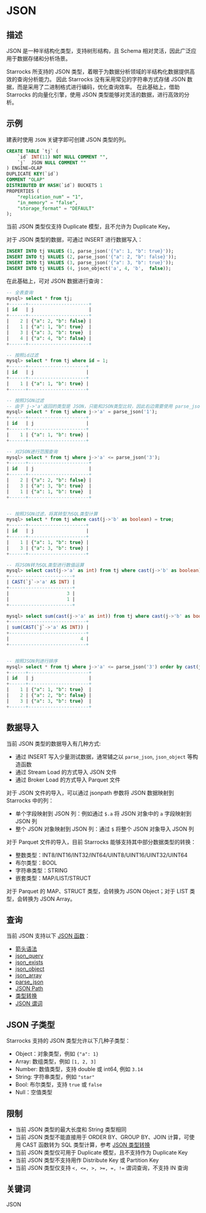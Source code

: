 # JSON

## 描述

JSON 是一种半结构化类型，支持树形结构，且 Schema 相对灵活，因此广泛应用于数据存储和分析场景。

Starrocks 所支持的 JSON 类型，着眼于为数据分析领域的半结构化数据提供高效的查询分析能力。
因此 Starrocks 没有采用常见的字符串方式存储 JSON 数据，而是采用了二进制格式进行编码，优化查询效率。
在此基础上，借助 Starrocks 的向量化引擎，使用 JSON 类型能够对灵活的数据，进行高效的分析。

## 示例

建表时使用 `JSON` 关键字即可创建 JSON 类型的列。

```sql
CREATE TABLE `tj` (
    `id` INT(11) NOT NULL COMMENT "",
    `j`  JSON NULL COMMENT ""
) ENGINE=OLAP
DUPLICATE KEY(`id`)
COMMENT "OLAP"
DISTRIBUTED BY HASH(`id`) BUCKETS 1
PROPERTIES (
    "replication_num" = "1",
    "in_memory" = "false",
    "storage_format" = "DEFAULT"
);
```

当前 JSON 类型仅支持 Duplicate 模型，且不允许为 Duplicate Key。

对于 JSON 类型的数据，可通过 INSERT 进行数据写入：

```sql
INSERT INTO tj VALUES (1, parse_json('{"a": 1, "b": true}'));
INSERT INTO tj VALUES (2, parse_json('{"a": 2, "b": false}'));
INSERT INTO tj VALUES (3, parse_json('{"a": 3, "b": true}'));
INSERT INTO tj VALUES (4, json_object('a', 4, 'b',  false));
```

在此基础上，可对 JSON 数据进行查询：

```sql
-- 全表查询
mysql> select * from tj;
+------+----------------------+
| id   | j                    |
+------+----------------------+
|    2 | {"a": 2, "b": false} |
|    1 | {"a": 1, "b": true}  |
|    3 | {"a": 3, "b": true}  |
|    4 | {"a": 4, "b": false} |
+------+----------------------+

-- 按照id过滤
mysql> select * from tj where id = 1;
+------+---------------------+
| id   | j                   |
+------+---------------------+
|    1 | {"a": 1, "b": true} |
+------+---------------------+

-- 按照JSON过滤
-- 由于 j->'a'返回的类型是 JSON，只能和JSON类型比较，因此右边需要使用 parse_json构造JSON
mysql> select * from tj where j->'a' = parse_json('1');
+------+---------------------+
| id   | j                   |
+------+---------------------+
|    1 | {"a": 1, "b": true} |
+------+---------------------+

-- 对JSON进行范围查询
mysql> select * from tj where j->'a' <= parse_json('3');
+------+----------------------+
| id   | j                    |
+------+----------------------+
|    2 | {"a": 2, "b": false} |
|    3 | {"a": 3, "b": true}  |
|    1 | {"a": 1, "b": true}  |
+------+----------------------+


-- 按照JSON过滤，将其转型为SQL类型计算
mysql> select * from tj where cast(j->'b' as boolean) = true;
+------+---------------------+
| id   | j                   |
+------+---------------------+
|    1 | {"a": 1, "b": true} |
|    3 | {"a": 3, "b": true} |
+------+---------------------+

-- 将JSON转为SQL类型进行数值运算
mysql> select cast(j->'a' as int) from tj where cast(j->'b' as boolean) ;
+-----------------------+
| CAST(`j`->'a' AS INT) |
+-----------------------+
|                     3 |
|                     1 |
+-----------------------+

mysql> select sum(cast(j->'a' as int)) from tj where cast(j->'b' as boolean) ;
+----------------------------+
| sum(CAST(`j`->'a' AS INT)) |
+----------------------------+
|                          4 |
+----------------------------+


-- 按照JSON列进行排序
mysql> select * from tj where j->'a' <= parse_json('3') order by cast(j->'a' as int);
+------+----------------------+
| id   | j                    |
+------+----------------------+
|    1 | {"a": 1, "b": true}  |
|    2 | {"a": 2, "b": false} |
|    3 | {"a": 3, "b": true}  |
+------+----------------------+

```

## 数据导入

当前 JSON 类型的数据导入有几种方式:

- 通过 INSERT 写入少量测试数据，通常辅之以 `parse_json`, `json_object` 等构造函数
- 通过 Stream Load 的方式导入 JSON 文件
- 通过 Broker Load 的方式导入 Parquet 文件

对于 JSON 文件的导入，可以通过 jsonpath 参数将 JSON 数据映射到 Starrocks 中的列：

- 单个字段映射到 JSON 列：例如通过 `$.a` 将 JSON 对象中的 `a` 字段映射到 JSON 列
- 整个 JSON 对象映射到 JSON 列：通过 `$` 将整个 JSON 对象导入 JSON 列

对于 Parquet 文件的导入，目前 Starrocks 能够支持其中部分数据类型的转换：

- 整数类型：INT8/INT16/INT32/INT64/UINT8/UINT16/UINT32/UINT64
- 布尔类型：BOOL
- 字符串类型：STRING
- 嵌套类型：MAP/LIST/STRUCT

对于 Parquet 的 MAP、STRUCT 类型，会转换为 JSON Object；对于 LIST 类型，会转换为 JSON Array。

## 查询

当前 JSON 支持以下 [JSON 函数](/sql-reference/sql-functions/json-functions/json_functions.md)：

- [箭头语法](/sql-reference/sql-functions/json-functions/json_arrow.md)
- [json_query](/sql-reference/sql-functions/json-functions/json_query.md)
- [json_exists](/sql-reference/sql-functions/json-functions/json_exists.md)
- [json_object](/sql-reference/sql-functions/json-functions/json_object.md)
- [json_array](/sql-reference/sql-functions/json-functions/json_array.md)
- [parse_json](/sql-reference/sql-functions/json-functions/parse_json.md)
- [JSON Path](/sql-reference/sql-functions/json-functions/json_path.md)
- [类型转换](/sql-reference/sql-functions/json-functions/json_cast.md)
- [JSON 谓词](/sql-reference/sql-functions/json-functions/json_predicate.md)

## JSON 子类型

Starrocks 支持的 JSON 类型允许以下几种子类型：

- Object：对象类型，例如 `{"a": 1}`
- Array: 数组类型，例如 `[1, 2, 3]`
- Number: 数值类型，支持 double 或 int64, 例如 `3.14`
- String: 字符串类型，例如 `"star"`
- Bool: 布尔类型，支持 `true` 或 `false`
- Null：空值类型

## 限制

- 当前 JSON 类型的最大长度和 String 类型相同
- 当前 JSON 类型不能直接用于 ORDER BY、GROUP BY、JOIN 计算，可使用 CAST 函数转为 SQL 类型计算，参考 [JSON 类型转换](/sql-reference/sql-functions/json-functions/json_cast.md)
- 当前 JSON 类型仅可用于 Duplicate 模型，且不支持作为 Duplicate Key
- 当前 JSON 类型不支持用作 Distribute Key 或 Partition Key
- 当前 JSON 类型仅支持 `<, <=, >, >=, =, !=` 谓词查询，不支持 IN 查询

## 关键词

JSON
